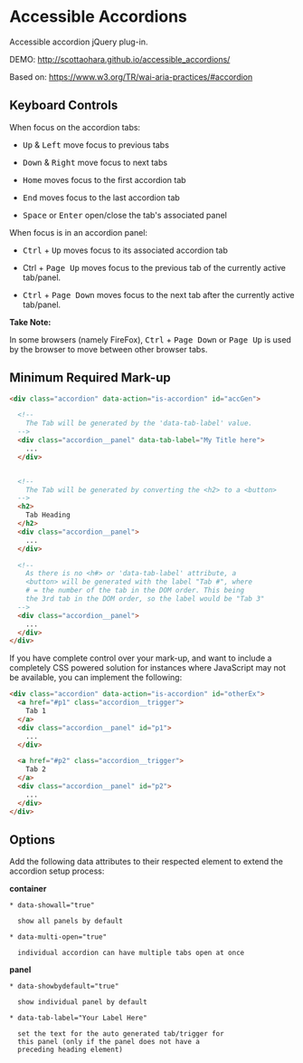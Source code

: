 # Accessible Accordions

Accessible accordion jQuery plug-in.

DEMO: http://scottaohara.github.io/accessible_accordions/

Based on: https://www.w3.org/TR/wai-aria-practices/#accordion


## Keyboard Controls

When focus on the accordion tabs:

  * <kbd>Up</kbd> & <kbd>Left</kbd> move focus to previous tabs

  * <kbd>Down</kbd> & <kbd>Right</kbd> move focus to next tabs

  * <kbd>Home</kbd> moves focus to the first accordion tab

  * <kbd>End</kbd> moves focus to the last accordion tab

  * <kbd>Space</kbd> or <kbd>Enter</kbd> open/close the tab's associated panel

When focus is in an accordion panel:

  * <kbd>Ctrl</kbd> + <kbd>Up</kbd> moves focus to its associated accordion tab

  * <kdb>Ctrl</kbd> + <kbd>Page Up</kbd> moves focus to the previous tab of the currently active tab/panel.

  * <kbd>Ctrl</kbd> + <kbd>Page Down</kbd> moves focus to the next tab after the currently active tab/panel.


__Take Note:__

In some browsers (namely FireFox), <kbd>Ctrl</kbd> + <kbd>Page Down</kbd> or <kbd>Page Up</kbd> is used by the browser to move between other browser tabs.


## Minimum Required Mark-up

```html
<div class="accordion" data-action="is-accordion" id="accGen">

  <!--
    The Tab will be generated by the 'data-tab-label' value.
  -->
  <div class="accordion__panel" data-tab-label="My Title here">
    ...
  </div>


  <!--
    The Tab will be generated by converting the <h2> to a <button>
  -->
  <h2>
    Tab Heading
  </h2>
  <div class="accordion__panel">
    ...
  </div>

  <!--
    As there is no <h#> or 'data-tab-label' attribute, a
    <button> will be generated with the label "Tab #", where
    # = the number of the tab in the DOM order. This being
    the 3rd tab in the DOM order, so the label would be "Tab 3"
  -->
  <div class="accordion__panel">
    ...
  </div>
</div>
```

If you have complete control over your mark-up, and want to include a completely CSS powered solution for instances where JavaScript may not be available, you can implement the following:

```html
<div class="accordion" data-action="is-accordion" id="otherEx">
  <a href="#p1" class="accordion__trigger">
    Tab 1
  </a>
  <div class="accordion__panel" id="p1">
    ...
  </div>

  <a href="#p2" class="accordion__trigger">
    Tab 2
  </a>
  <div class="accordion__panel" id="p2">
    ...
  </div>
</div>
```


## Options

Add the following data attributes to their respected element to extend the accordion setup process:


  __container__

    * data-showall="true"

      show all panels by default

    * data-multi-open="true"

      individual accordion can have multiple tabs open at once


  __panel__

    * data-showbydefault="true"

      show individual panel by default

    * data-tab-label="Your Label Here"

      set the text for the auto generated tab/trigger for
      this panel (only if the panel does not have a
      preceding heading element)

